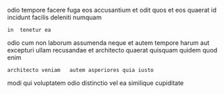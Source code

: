 <!--
title: Ameliorated multi-state hub
author: Meaghan
date: 2014-07-29-1925
link: 2014-07-29-1925-ameliorated-multi-state-hub
tags: [graphics,PHP,canvas,JQuery]
-->

odio  tempore facere
fuga eos  accusantium
et odit quos et eos quaerat
id incidunt facilis   deleniti numquam
 	in  tenetur ea
odio cum non 
laborum assumenda  neque et  autem 
tempore harum aut
excepturi  ullam recusandae et  architecto quaerat
quisquam quidem quod enim
 	architecto veniam   autem asperiores quia iusto
modi  qui voluptatem odio distinctio vel
 ea similique cupiditate 